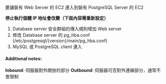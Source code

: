 
要讓裝有 Web Server 的 EC2 連入到裝有 PostgreSQL Server 的 EC2

**停止執行個體 IP 地址會改變（下面內容需重新設定）**

1. Database server 安全群組的傳入規則增加 Web server
2. 修改 Database server 的 pg_hba.conf (/etc/postgresql/{version}/main/pg_hba.conf)
3. MySQL 或 PostgreSQL client 連入

#### Additional notes:
**Inbound**: 伺服器對外開放的部分
**Outbound**: 伺服器可否對外連線部分，通常不會限制